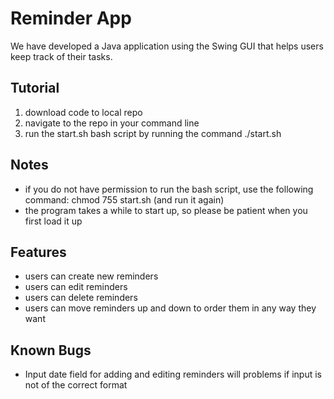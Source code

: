 # Reminder App
We have developed a Java application using the Swing GUI that helps users keep track of their tasks.

## Tutorial
1. download code to local repo
2. navigate to the repo in your command line
3. run the start.sh bash script by running the command ./start.sh

## Notes
- if you do not have permission to run the bash script, use the following command: chmod 755 start.sh (and run it again)
- the program takes a while to start up, so please be patient when you first load it up

## Features
- users can create new reminders
- users can edit reminders
- users can delete reminders
- users can move reminders up and down to order them in any way they want

## Known Bugs
- Input date field for adding and editing reminders will problems if input is not of the correct format

